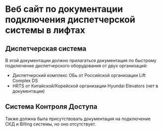 # Веб сайт по документации подключения диспетчерской системы в лифтах

## Диспетчерская система

В этой документации должно прилагаться документация по быстрому подключение диспетчерского оборудования от двух организаций:

- Диспетчерский комплекс ОБь от Российской организации Lift Complex DS
- HRTS от Китайской/Корейской организации Hyundai Elevators (нет в документации)

## Система Контроля Доступа

Также должна была присутствовать документация на подключение СКД и Billing системы, но оно отсутствует.
